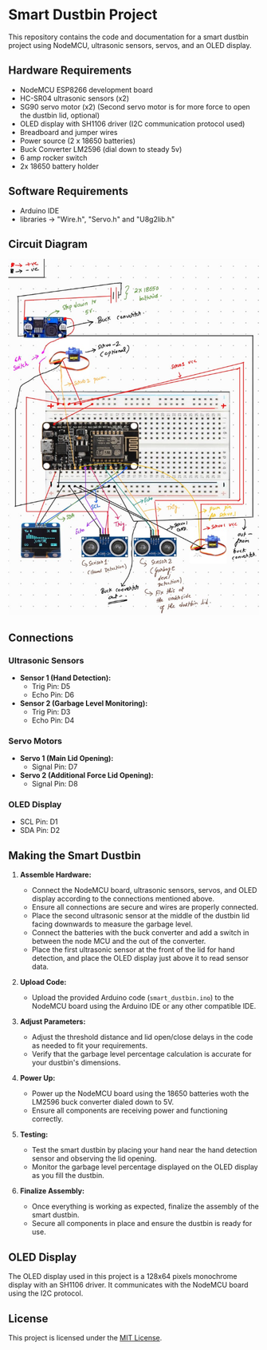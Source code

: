 # Smart Dustbin Project

This repository contains the code and documentation for a smart dustbin project using NodeMCU, ultrasonic sensors, servos, and an OLED display.

## Hardware Requirements

- NodeMCU ESP8266 development board
- HC-SR04 ultrasonic sensors (x2)
- SG90 servo motor (x2) (Second servo motor is for more force to open the dustbin lid, optional)
- OLED display with SH1106 driver (I2C communication protocol used)
- Breadboard and jumper wires
- Power source (2 x 18650 batteries)
- Buck Converter LM2596 (dial down to steady 5v)
- 6 amp rocker switch
- 2x 18650 battery holder

## Software Requirements

- Arduino IDE
- libraries -> "Wire.h", "Servo.h" and "U8g2lib.h"

## Circuit Diagram

![Connection Diagram](connection_diagram.png)


## Connections

### Ultrasonic Sensors
- **Sensor 1 (Hand Detection):**
  - Trig Pin: D5
  - Echo Pin: D6
- **Sensor 2 (Garbage Level Monitoring):**
  - Trig Pin: D3
  - Echo Pin: D4

### Servo Motors
- **Servo 1 (Main Lid Opening):**
  - Signal Pin: D7
- **Servo 2 (Additional Force Lid Opening):**
  - Signal Pin: D8

### OLED Display
- SCL Pin: D1
- SDA Pin: D2

## Making the Smart Dustbin

1. **Assemble Hardware:**
   - Connect the NodeMCU board, ultrasonic sensors, servos, and OLED display according to the connections mentioned above.
   - Ensure all connections are secure and wires are properly connected.
   - Place the second ultrasonic sensor at the middle of the dustbin lid facing downwards to measure the garbage level.
   - Connect the batteries with the buck converter and add a switch in between the node MCU and the out of the converter.
   - Place the first ultrasonic sensor at the front of the lid for hand detection, and place the OLED display just above it to read sensor data.

2. **Upload Code:**
   - Upload the provided Arduino code (`smart_dustbin.ino`) to the NodeMCU board using the Arduino IDE or any other compatible IDE.

3. **Adjust Parameters:**
   - Adjust the threshold distance and lid open/close delays in the code as needed to fit your requirements.
   - Verify that the garbage level percentage calculation is accurate for your dustbin's dimensions.

4. **Power Up:**
   - Power up the NodeMCU board using the 18650 batteries woth the LM2596 buck converter dialed down to 5V.
   - Ensure all components are receiving power and functioning correctly.

5. **Testing:**
   - Test the smart dustbin by placing your hand near the hand detection sensor and observing the lid opening.
   - Monitor the garbage level percentage displayed on the OLED display as you fill the dustbin.

6. **Finalize Assembly:**
   - Once everything is working as expected, finalize the assembly of the smart dustbin.
   - Secure all components in place and ensure the dustbin is ready for use.

## OLED Display
The OLED display used in this project is a 128x64 pixels monochrome display with an SH1106 driver. It communicates with the NodeMCU board using the I2C protocol.

## License
This project is licensed under the [MIT License](LICENSE).
